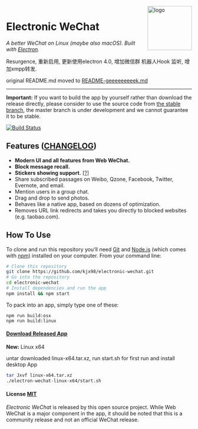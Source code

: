 <img src="assets/icon.png" alt="logo" height="120" align="right" />

# Electronic WeChat

*A better WeChat on Linux (maybe also macOS). Built with [Electron](https://github.com/electron/electron).*

Resurgence, 重新启用, 更新使用electron 4.0, 增加微信群 机器人Hook 监听, 增加xmpp转发.

original README.md moved to [README-geeeeeeeeek.md](README-geeeeeeeeek.md)

---

**Important:** If you want to build the app by yourself rather than download the release directly, please consider to use the source code from [the stable branch](https://github.com/kjx98/electronic-wechat/tree/stable), the master branch is under development and we cannot guarantee it to be stable.

[![Build Status](https://travis-ci.org/kjx98/electronic-wechat.svg?branch=master)](https://travis-ci.org/kjx98/electronic-wechat)


## Features ([CHANGELOG](CHANGELOG.md))

- **Modern UI and all features from Web WeChat.**
- **Block message recall.**
- **Stickers showing support.** [[?]](https://github.com/geeeeeeeeek/electronic-wechat/issues/2)
- Share subscribed passages on Weibo, Qzone, Facebook, Twitter, Evernote, and email.
- Mention users in a group chat.
- Drag and drop to send photos.
- Behaves like a native app, based on dozens of optimization.
- Removes URL link redirects and takes you directly to blocked websites (e.g. taobao.com).

## How To Use

To clone and run this repository you'll need [Git](https://git-scm.com) and [Node.js](https://nodejs.org/en/download/) (which comes with [npm](https://www.npmjs.com/)) installed on your computer. From your command line:

``` bash
# Clone this repository
git clone https://github.com/kjx98/electronic-wechat.git
# Go into the repository
cd electronic-wechat
# Install dependencies and run the app
npm install && npm start
```

To pack into an app, simply type one of these:

``` shell
npm run build:osx
npm run build:linux
```

#### [Download Released App](https://github.com/kjx98/electronic-wechat/releases)

**New:** Linux x64

untar downloaded linux-x64.tar.xz, run start.sh for first run and install desktop App

```bash
tar Jxvf linux-x64.tar.xz
./electron-wechat-linux-x64/start.sh
```

#### License [MIT](LICENSE.md)

*Electronic WeChat* is released by this open source project. While Web WeChat is a major component  in the app, it should be noted that this is a community release and not an official WeChat release.
